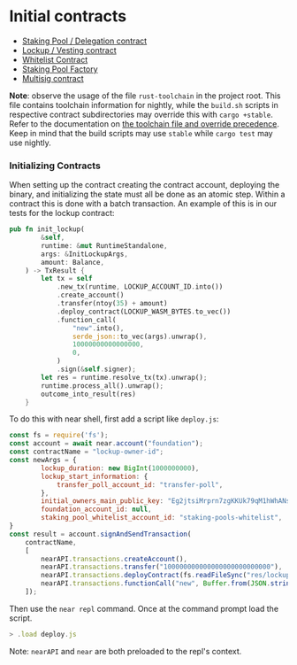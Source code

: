 # Initial contracts

- [Staking Pool / Delegation contract](./staking-pool/)
- [Lockup / Vesting contract](./lockup/)
- [Whitelist Contract](./whitelist/)
- [Staking Pool Factory](./staking-pool-factory/)
- [Multisig contract](./multisig/)

**Note**: observe the usage of the file `rust-toolchain` in the project root. This file contains toolchain information for nightly, while the `build.sh` scripts in respective contract subdirectories may override this with `cargo +stable`. Refer to the documentation on [the toolchain file and override precedence](https://github.com/rust-lang/rustup#the-toolchain-file). Keep in mind that the build scripts may use `stable` while `cargo test` may use nightly.


### Initializing Contracts

When setting up the contract creating the contract account, deploying the binary, and initializing the state must all be done as an atomic step.  Within a contract this is done with a batch transaction.  An example of this is in our tests for the lockup contract:

```rust
pub fn init_lockup(
        &self,
        runtime: &mut RuntimeStandalone,
        args: &InitLockupArgs,
        amount: Balance,
    ) -> TxResult {
        let tx = self
            .new_tx(runtime, LOCKUP_ACCOUNT_ID.into())
            .create_account()
            .transfer(ntoy(35) + amount)
            .deploy_contract(LOCKUP_WASM_BYTES.to_vec())
            .function_call(
                "new".into(),
                serde_json::to_vec(args).unwrap(),
                10000000000000000,
                0,
            )
            .sign(&self.signer);
        let res = runtime.resolve_tx(tx).unwrap();
        runtime.process_all().unwrap();
        outcome_into_result(res)
    }
```


To do this with near shell, first add a script like `deploy.js`:

```js
const fs = require('fs');
const account = await near.account("foundation");
const contractName = "lockup-owner-id";
const newArgs = {
        lockup_duration: new BigInt(1000000000),
        lockup_start_information: {
            transfer_poll_account_id: "transfer-poll",
        },
        initial_owners_main_public_key: "Eg2jtsiMrprn7zgKKUk79qM1hWhANsFyE6JSX4txLEuy",
        foundation_account_id: null,
        staking_pool_whitelist_account_id: "staking-pools-whitelist",
}
const result = account.signAndSendTransaction(
    contractName,
    [
        nearAPI.transactions.createAccount(),
        nearAPI.transactions.transfer("100000000000000000000000000"), 
        nearAPI.transactions.deployContract(fs.readFileSync("res/lockup_contract.wasm")),
        nearAPI.transactions.functionCall("new", Buffer.from(JSON.stringify(newArgs)), 10000000000000, "0"),
    ]);
```

Then use the `near repl` command. Once at the command prompt load the script.

```js
> .load deploy.js
```

Note: `nearAPI` and `near` are both preloaded to the repl's context.
